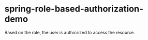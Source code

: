 # spring-role-based-authorization-demo

Based on the role, the user is authrorized to access the resource.
